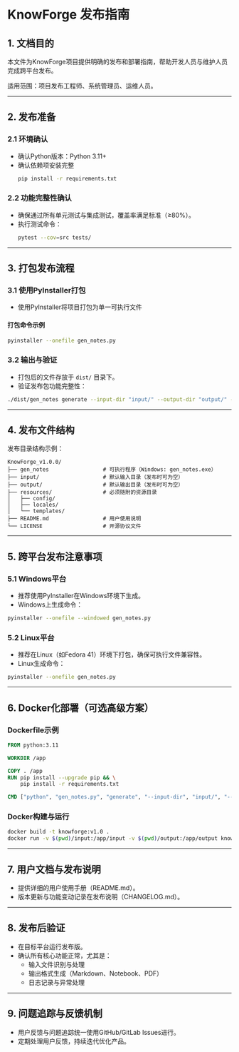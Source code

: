 # KnowForge 发布指南
## 1. 文档目的

本文件为KnowForge项目提供明确的发布和部署指南，帮助开发人员与维护人员完成跨平台发布。

适用范围：项目发布工程师、系统管理员、运维人员。

---

## 2. 发布准备

### 2.1 环境确认

- 确认Python版本：Python 3.11+
- 确认依赖项安装完整
  ```bash
  pip install -r requirements.txt
  ```

### 2.2 功能完整性确认

- 确保通过所有单元测试与集成测试，覆盖率满足标准（≥80%）。
- 执行测试命令：
  ```bash
  pytest --cov=src tests/
  ```

---

## 3. 打包发布流程

### 3.1 使用PyInstaller打包

- 使用PyInstaller将项目打包为单一可执行文件

#### 打包命令示例

```bash
pyinstaller --onefile gen_notes.py
```

### 3.2 输出与验证

- 打包后的文件存放于 `dist/` 目录下。
- 验证发布包功能完整性：

```bash
./dist/gen_notes generate --input-dir "input/" --output-dir "output/" --formats "markdown,ipynb"
```

---

## 4. 发布文件结构

发布目录结构示例：

```plaintext
KnowForge_v1.0.0/
├── gen_notes                 # 可执行程序（Windows: gen_notes.exe）
├── input/                    # 默认输入目录（发布时可为空）
├── output/                   # 默认输出目录（发布时可为空）
├── resources/                # 必须随附的资源目录
│   ├── config/
│   ├── locales/
│   └── templates/
├── README.md                 # 用户使用说明
└── LICENSE                   # 开源协议文件
```

---

## 5. 跨平台发布注意事项

### 5.1 Windows平台

- 推荐使用PyInstaller在Windows环境下生成。
- Windows上生成命令：

```bash
pyinstaller --onefile --windowed gen_notes.py
```

### 5.2 Linux平台

- 推荐在Linux（如Fedora 41）环境下打包，确保可执行文件兼容性。
- Linux生成命令：

```bash
pyinstaller --onefile gen_notes.py
```

---

## 6. Docker化部署（可选高级方案）

### Dockerfile示例

```Dockerfile
FROM python:3.11

WORKDIR /app

COPY . /app
RUN pip install --upgrade pip && \
    pip install -r requirements.txt

CMD ["python", "gen_notes.py", "generate", "--input-dir", "input/", "--output-dir", "output/", "--formats", "markdown,ipynb"]
```

### Docker构建与运行

```bash
docker build -t knowforge:v1.0 .
docker run -v $(pwd)/input:/app/input -v $(pwd)/output:/app/output knowforge:v1.0
```

---

## 7. 用户文档与发布说明

- 提供详细的用户使用手册（README.md）。
- 版本更新与功能变动记录在发布说明（CHANGELOG.md）。

---

## 8. 发布后验证

- 在目标平台运行发布版。
- 确认所有核心功能正常，尤其是：
  - 输入文件识别与处理
  - 输出格式生成（Markdown、Notebook、PDF）
  - 日志记录与异常处理

---

## 9. 问题追踪与反馈机制

- 用户反馈与问题追踪统一使用GitHub/GitLab Issues进行。
- 定期处理用户反馈，持续迭代优化产品。
